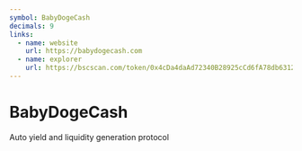 ```yaml
---
symbol: BabyDogeCash
decimals: 9
links:
  - name: website
    url: https://babydogecash.com
  - name: explorer
    url: https://bscscan.com/token/0x4cDa4daAd72340B28925cCd6fA78db631267D3C4
---
```


# BabyDogeCash

Auto yield and liquidity generation protocol
